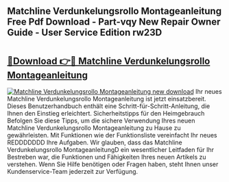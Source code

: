 ## Matchline Verdunkelungsrollo Montageanleitung Free Pdf Download - Part-vqy New Repair Owner Guide - User Service Edition rw23D

# <h2><a href="http://df8lepe.blite.top/?on=Matchline+Verdunkelungsrollo+Montageanleitung">🔗Download 👉🔴 Matchline Verdunkelungsrollo Montageanleitung</a></h2>

[![Matchline Verdunkelungsrollo Montageanleitung new download](https://i.imgur.com/lujVjoI.png)](http://df8lepe.blite.top/?on=Matchline+Verdunkelungsrollo+Montageanleitung)
Ihr neues Matchline Verdunkelungsrollo Montageanleitung ist jetzt einsatzbereit. Dieses Benutzerhandbuch enthält eine Schritt-für-Schritt-Anleitung, die Ihnen den Einstieg erleichtert. Sicherheitstipps für den Heimgebrauch Befolgen Sie diese Tipps, um die sichere Verwendung Ihres neuen Matchline Verdunkelungsrollo Montageanleitung zu Hause zu gewährleisten. Mit Funktionen wie der Funktionsliste vereinfacht Ihr neues REDDDDDDD Ihre Aufgaben. Wir glauben, dass das Matchline Verdunkelungsrollo MontageanleitungD ein wesentlicher Leitfaden für Ihr Bestreben war, die Funktionen und Fähigkeiten Ihres neuen Artikels zu verstehen. Wenn Sie Hilfe benötigen oder Fragen haben, steht Ihnen unser Kundenservice-Team jederzeit zur Verfügung.
